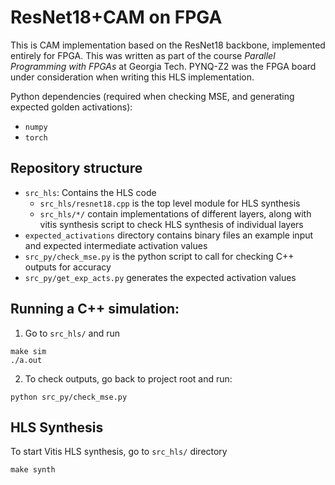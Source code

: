 # ResNet18+CAM on FPGA

This is CAM implementation based on the ResNet18 backbone, implemented entirely for FPGA.
This was written as part of the course _Parallel Programming with FPGAs_ at Georgia Tech.
PYNQ-Z2 was the FPGA board under consideration when writing this HLS implementation.

Python dependencies (required when checking MSE, and generating expected golden activations):
- `numpy`
- `torch`

## Repository structure
- `src_hls`: Contains the HLS code
    - `src_hls/resnet18.cpp` is the top level module for HLS synthesis
    - `src_hls/*/` contain implementations of different layers, along with vitis synthesis script to check HLS synthesis of individual layers
- `expected_activations` directory contains binary files an example input and expected intermediate activation values
- `src_py/check_mse.py` is the python script to call for checking C++ outputs for accuracy
- `src_py/get_exp_acts.py` generates the expected activation values

## Running a C++ simulation:
1. Go to `src_hls/` and run
```
make sim
./a.out
```

2. To check outputs, go back to project root and run:
```
python src_py/check_mse.py
```

## HLS Synthesis
To start Vitis HLS synthesis, go to `src_hls/` directory
```
make synth
```
